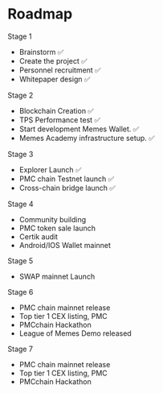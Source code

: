 # Roadmap



Stage 1

* Brainstorm ✅
* Create the project ✅
* Personnel recruitment ✅
* Whitepaper design ✅

Stage 2

* Blockchain Creation ✅
* TPS Performance test ✅
* Start development Memes Wallet. ✅
* Memes Academy infrastructure setup. ✅

Stage 3

* Explorer Launch ✅
* PMC chain Testnet launch ✅
* Cross-chain bridge launch ✅

Stage 4

* Community building&#x20;
* PMC token sale launch
* Certik audit
* Android/IOS Wallet mainnet&#x20;

Stage 5

* SWAP mainnet Launch

Stage 6

* PMC chain mainnet release
* Top tier 1 CEX listing, PMC
* PMCchain Hackathon
* League of Memes Demo released

Stage 7

* PMC chain mainnet release
* Top tier 1 CEX listing, PMC
* PMCchain Hackathon

&#x20;           &#x20;
